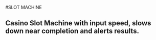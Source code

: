 #SLOT MACHINE

## Casino Slot Machine with input speed, slows down near completion and alerts results.
